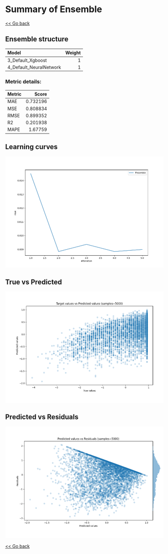 # Summary of Ensemble

[<< Go back](../README.md)


## Ensemble structure
| Model                   |   Weight |
|:------------------------|---------:|
| 3_Default_Xgboost       |        1 |
| 4_Default_NeuralNetwork |        1 |

### Metric details:
| Metric   |    Score |
|:---------|---------:|
| MAE      | 0.732196 |
| MSE      | 0.808834 |
| RMSE     | 0.899352 |
| R2       | 0.201938 |
| MAPE     | 1.67759  |



## Learning curves
![Learning curves](learning_curves.png)
## True vs Predicted

![True vs Predicted](true_vs_predicted.png)


## Predicted vs Residuals

![Predicted vs Residuals](predicted_vs_residuals.png)



[<< Go back](../README.md)
